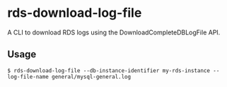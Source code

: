 # rds-download-log-file

A CLI to download RDS logs using the DownloadCompleteDBLogFile API.

## Usage

```
$ rds-download-log-file --db-instance-identifier my-rds-instance --log-file-name general/mysql-general.log
```
